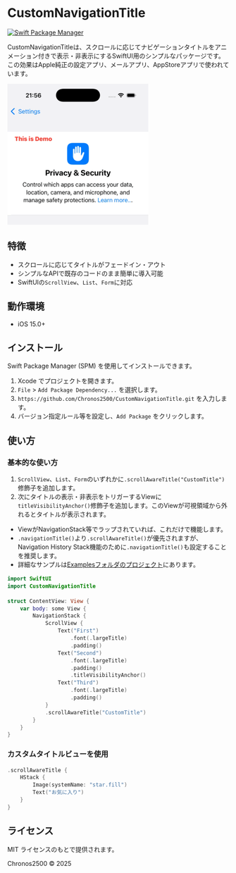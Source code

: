 # CustomNavigationTitle

[![Swift Package Manager](https://img.shields.io/badge/Swift%20Package%20Manager-compatible-brightgreen.svg)](https://github.com/apple/swift-package-manager)

CustomNavigationTitleは、スクロールに応じてナビゲーションタイトルをアニメーション付きで表示・非表示にするSwiftUI用のシンプルなパッケージです。この効果はApple純正の設定アプリ、メールアプリ、AppStoreアプリで使われています。

![Demo](Assets/demo01.gif)

## 特徴
- スクロールに応じてタイトルがフェードイン・アウト
- シンプルなAPIで既存のコードのまま簡単に導入可能
- SwiftUIの`ScrollView`、`List`、`Form`に対応

## 動作環境
-   iOS 15.0+

## インストール
Swift Package Manager (SPM) を使用してインストールできます。

1. Xcode でプロジェクトを開きます。
2. `File` > `Add Package Dependency...` を選択します。
3. `https://github.com/Chronos2500/CustomNavigationTitle.git` を入力します。
4. バージョン指定ルール等を設定し、`Add Package` をクリックします。

## 使い方

### 基本的な使い方
1. `ScrollView`、`List`、`Form`のいずれかに`.scrollAwareTitle("CustomTitle")`修飾子を追加します。
2. 次にタイトルの表示・非表示をトリガーするViewに`titleVisibilityAnchor()`修飾子を追加します。このViewが可視領域から外れるとタイトルが表示されます。
* ViewがNavigationStack等でラップされていれば、これだけで機能します。
* `.navigationTitle()`より`.scrollAwareTitle()`が優先されますが、Navigation History Stack機能のために`.navigationTitle()`も設定することを推奨します。
* 詳細なサンプルは[Examplesフォルダのプロジェクト](Exaples/)にあります。

```swift
import SwiftUI
import CustomNavigationTitle

struct ContentView: View {
    var body: some View {
        NavigationStack {
            ScrollView {
                Text("First")
                    .font(.largeTitle)
                    .padding()
                Text("Second")
                    .font(.largeTitle)
                    .padding()
                    .titleVisibilityAnchor()
                Text("Third")
                    .font(.largeTitle)
                    .padding()
            }
            .scrollAwareTitle("CustomTitle")
        }
    }
}
```

### カスタムタイトルビューを使用
```swift
.scrollAwareTitle {
    HStack {
        Image(systemName: "star.fill")
        Text("お気に入り")
    }
}
```

## ライセンス
MIT ライセンスのもとで提供されます。

Chronos2500 © 2025
